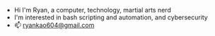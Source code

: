 - Hi I'm Ryan, a computer, technology, martial arts nerd
- I'm interested in bash scripting and automation, and cybersecurity
- 📫 ryankao604@gmail.com



